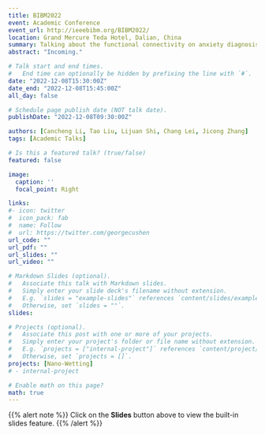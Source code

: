 ```yaml
---
title: BIBM2022
event: Academic Conference
event_url: http://ieeebibm.org/BIBM2022/
location: Grand Mercure Teda Hotel, Dalian, China
summary: Talking about the functional connectivity on anxiety diagnosis.
abstract: "Incoming."

# Talk start and end times.
#   End time can optionally be hidden by prefixing the line with `#`.
date: "2022-12-08T15:30:00Z"
date_end: "2022-12-08T15:45:00Z"
all_day: false

# Schedule page publish date (NOT talk date).
publishDate: "2022-12-08T09:30:00Z"

authors: [Cancheng Li, Tao Liu, Lijuan Shi, Chang Lei, Jicong Zhang]
tags: [Academic Talks]

# Is this a featured talk? (true/false)
featured: false

image:
  caption: ''
  focal_point: Right

links:
#- icon: twitter
#  icon_pack: fab
#  name: Follow
#  url: https://twitter.com/georgecushen
url_code: ""
url_pdf: ""
url_slides: ""
url_video: ""

# Markdown Slides (optional).
#   Associate this talk with Markdown slides.
#   Simply enter your slide deck's filename without extension.
#   E.g. `slides = "example-slides"` references `content/slides/example-slides.md`.
#   Otherwise, set `slides = ""`.
slides: 

# Projects (optional).
#   Associate this post with one or more of your projects.
#   Simply enter your project's folder or file name without extension.
#   E.g. `projects = ["internal-project"]` references `content/project/deep-learning/index.md`.
#   Otherwise, set `projects = []`.
projects: [Nano-Wetting]
# - internal-project

# Enable math on this page?
math: true
---
```


{{% alert note %}}
Click on the **Slides** button above to view the built-in slides feature.
{{% /alert %}}
